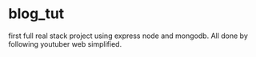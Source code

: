 # blog_tut
first full real stack project using express node and mongodb. All done by following youtuber web simplified.

